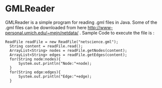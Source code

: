 # GMLReader

GMLReader is a simple program for reading .gml files in Java. Some of the .gml files can be downloaded from here http://www-personal.umich.edu/~mejn/netdata/ .
Sample Code to execute the file is :
  ```
  ReadFile readFile = new ReadFile("netscience.gml");
	String content = readFile.read();		
	ArrayList<String> nodes = readFile.getNodes(content);
	ArrayList<String> edges = readFile.getEdges(content);
	for(String node:nodes){
		System.out.println("Node:"+node);
	}
	for(String edge:edges){
		System.out.println("Edge:"+edge);
	}
	
	
	
	
